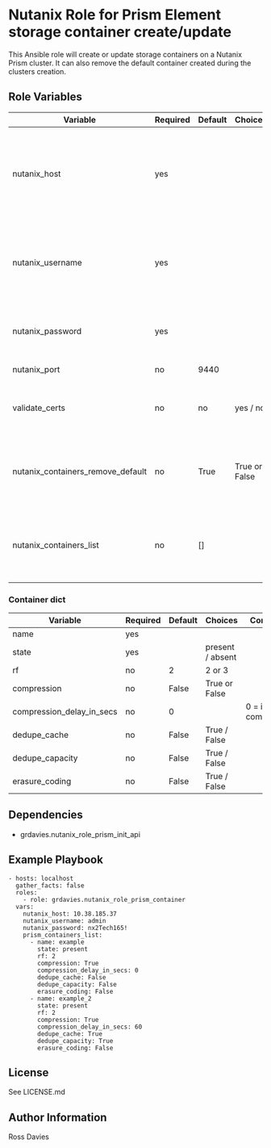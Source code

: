 # Nutanix Role for Prism Element storage container create/update

This Ansible role will create or update storage containers on a Nutanix Prism cluster. It can also remove the default container created during the clusters creation.


## Role Variables

| Variable                           | Required | Default | Choices                                                                         | Comments                                                                                                                                           |
|------------------------------------|----------|---------|---------------------------------------------------------------------------------|----------------------------------------------------------------------------------------------------------------------------------------------------|
| nutanix_host                       | yes      |         |                                                                                 | The IP address or FQDN for the Prism (Element only) to which you want to connect.                                                                  |
| nutanix_username                   | yes      |         |                                                                                 | A valid username with appropriate rights to access the Nutanix API.                                                                                |
| nutanix_password                   | yes      |         |                                                                                 | A valid password for the supplied username.                                                                                                        |
| nutanix_port                       | no       | 9440    |                                                                                 | The Prism TCP port.                                                                                                                                |
| validate_certs                     | no       | no      | yes / no                                                                        | Whether to check if Prism UI certificates are valid.                                                                                               |
| nutanix_containers_remove_default  | no       | True    | True or False                                                                   | If set to True the default container will be removed if it exists.                                                                                 |
| nutanix_containers_list            | no       | []      |                                                                                 | List of containers. For container dict keys see table below.                                                                                       |

### Container dict
| Variable                           | Required | Default | Choices                                                                         | Comments                                                                                                                                           |
|------------------------------------|----------|---------|---------------------------------------------------------------------------------|----------------------------------------------------------------------------------------------------------------------------------------------------|
| name                               | yes      |         |                                                                                 |                                                                                                                                                    |
| state                              | yes      |         | present / absent                                                                                |                                                                                                                                    |
| rf                                 | no       | 2       | 2 or 3                                                                          |                                                                                                                                                    |
| compression                        | no       | False   | True or False                                                                   |                                                                                                                                                    |
| compression_delay_in_secs          | no       | 0       |                                                                                 | 0 = inline compression.                                                                                                                            |
| dedupe_cache                       | no       | False   | True / False                                                                   |                                                                                                                                                     |
| dedupe_capacity                    | no       | False   | True / False                                                                   |                                                                                                                                                     |
| erasure_coding                     | no       | False   | True / False                                                                   |                                                                                                                                                     |


## Dependencies

- grdavies.nutanix_role_prism_init_api

## Example Playbook

```
- hosts: localhost
  gather_facts: false
  roles:
    - role: grdavies.nutanix_role_prism_container
  vars:
    nutanix_host: 10.38.185.37
    nutanix_username: admin
    nutanix_password: nx2Tech165!
    prism_containers_list:
      - name: example
        state: present
        rf: 2
        compression: True
        compression_delay_in_secs: 0
        dedupe_cache: False
        dedupe_capacity: False
        erasure_coding: False
      - name: example_2
        state: present
        rf: 2
        compression: True
        compression_delay_in_secs: 60
        dedupe_cache: True
        dedupe_capacity: True
        erasure_coding: False
```


## License

See LICENSE.md

## Author Information

Ross Davies
